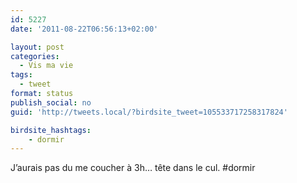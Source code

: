 ```yaml
---
id: 5227
date: '2011-08-22T06:56:13+02:00'

layout: post
categories:
  - Vis ma vie
tags:
  - tweet
format: status
publish_social: no
guid: 'http://tweets.local/?birdsite_tweet=105533717258317824'

birdsite_hashtags:
    - dormir
---
```


J’aurais pas du me coucher à 3h… tête dans le cul. #dormir